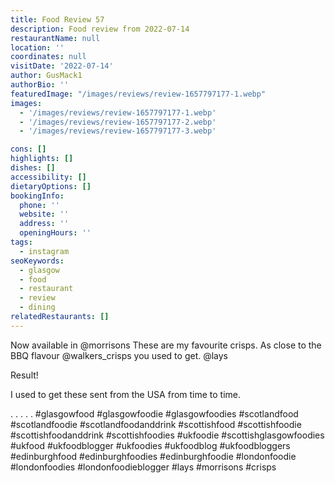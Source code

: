 ```yaml
---
title: Food Review 57
description: Food review from 2022-07-14
restaurantName: null
location: ''
coordinates: null
visitDate: '2022-07-14'
author: GusMack1
authorBio: ''
featuredImage: "/images/reviews/review-1657797177-1.webp"
images:
  - '/images/reviews/review-1657797177-1.webp'
  - '/images/reviews/review-1657797177-2.webp'
  - '/images/reviews/review-1657797177-3.webp'

cons: []
highlights: []
dishes: []
accessibility: []
dietaryOptions: []
bookingInfo:
  phone: ''
  website: ''
  address: ''
  openingHours: ''
tags:
  - instagram
seoKeywords:
  - glasgow
  - food
  - restaurant
  - review
  - dining
relatedRestaurants: []
---
```

Now available in @morrisons
These are my favourite crisps. As close to the BBQ flavour @walkers_crisps you used to get. @lays 

Result!

I used to get these sent from the USA from time to time. 

.
.
.
.
.
#glasgowfood #glasgowfoodie #glasgowfoodies #scotlandfood #scotlandfoodie #scotlandfoodanddrink #scottishfood #scottishfoodie #scottishfoodanddrink #scottishfoodies #ukfoodie #scottishglasgowfoodies #ukfood #ukfoodblogger #ukfoodies #ukfoodblog #ukfoodbloggers #edinburghfood #edinburghfoodies #edinburghfoodie #londonfoodie #londonfoodies #londonfoodieblogger #lays #morrisons #crisps

